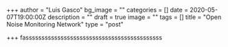+++
author = "Luis Gasco"
bg_image = ""
categories = []
date = 2020-05-07T19:00:00Z
description = ""
draft = true
image = ""
tags = []
title = "Open Noise Monitoring Network"
type = "post"

+++
fasssssssssssssssssssssssssssssssssssssssssss